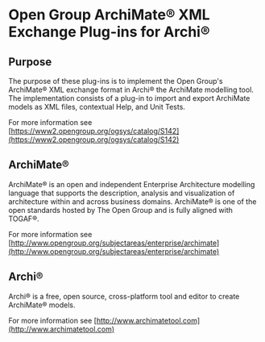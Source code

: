 ﻿# Open Group ArchiMate® XML Exchange Plug-ins for Archi®


## Purpose

The purpose of these plug-ins is to implement the Open Group's ArchiMate® XML exchange format in Archi® the ArchiMate modelling tool. The implementation consists of a plug-in to import and export ArchiMate models as XML files, contextual Help, and Unit Tests.


For more information see [https://www2.opengroup.org/ogsys/catalog/S142](https://www2.opengroup.org/ogsys/catalog/S142)




## ArchiMate®

ArchiMate® is an open and independent Enterprise Architecture modelling language that supports the description, analysis and visualization of architecture within and across business domains. ArchiMate® is one of the open standards hosted by The Open Group and is fully aligned with TOGAF®.



For more information see [http://www.opengroup.org/subjectareas/enterprise/archimate](http://www.opengroup.org/subjectareas/enterprise/archimate)


## Archi®

Archi® is a free, open source, cross-platform tool and editor to create ArchiMate® models.

For more information see [http://www.archimatetool.com](http://www.archimatetool.com)
